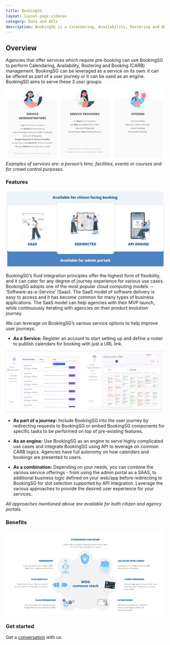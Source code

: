 ```yaml
---
title: BookingSG
layout: layout-page-sidenav
category: Data and APIs
description: BookingSG is a Calendaring, Availability, Rostering and Booking (CARB) management tool for agencies that offer services which require pre-booking.
---
```


## Overview

Agencies that offer services which require pre-booking can use BookingSG to perform Calendaring, Availability, Rostering and Booking (CARB) management. BookingSG can be leveraged as a service on its own: it can be offered as part of a user journey or it can be used as an engine. BookingSG aims to serve these 3 user groups:
![3 User Groups](/assets/img/BookingSG-3UserGroups.png)
*Examples of services are: a person’s time, facilities, events or courses and for crowd control purposes.*

### Features
![How to Use](/assets/img/BookingSG-HowtoUse.png)

BookingSG’s fluid integration principles offer the highest form of flexibility, and it can cater for any degree of journey experience for various use cases. BookingSG adopts one of the most popular cloud computing models -- ‘Software-as-a-Service’ (Saas). The SaaS model of software delivery is easy to access and it has become common for many types of business applications. The SaaS model can help agencies with their MVP launch, while continuously iterating with agencies on their product evolution journey.

We can leverage on BookingSG’s various service options to help improve user journeys.

- **As a Service:** Register an account to start setting up and define a roster to publish calendars for booking with just a URL link.

![As a Service](/assets/img/BookingSG-SaaS.png)

- **As part of a journey:** Include BookingSG into the user journey by redirecting requests to BookingSG or embed BookingSG components for specific tasks to be performed on top of pre-existing features.

- **As an engine:** Use BookingSG as an engine to serve highly complicated use cases and integrate BookingSG using API to leverage on common CARB logics. Agencies have full autonomy on how calendars and bookings are presented to users.

- **As a combination:** Depending on your needs, you can combine the various service offerings - from using the admin portal as a SAAS, to additional business logic defined on your web/app before redirecting to BookingSG for slot selection supported by API integration. Leverage the various approaches to provide the desired user experience for your services. 

*All approaches mentioned above are available for both citizen and agency portals.*

### Benefits
![Benefits](/assets/img/BookingSG-Benefits.png)


### Get started

Get a [conversation](https://form.gov.sg/#!/605a9d2e7b204500129b33c7) with us. 
